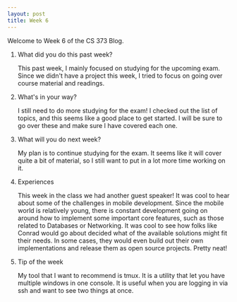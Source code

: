 ```yaml
---
layout: post
title: Week 6 
---
```


Welcome to Week 6 of the CS 373 Blog.

1. What did you do this past week? 
	
	This past week, I mainly focused on studying for the upcoming exam. Since we didn't have a project this week, I tried to focus on going over course material and readings.  
 	

2. What's in your way?
	
	I still need to do more studying for the exam! I checked out the list of topics, and this seems like a good place to get started. I will be sure to go over these and make sure I have covered each one.

3. What will you do next week?
	
	My plan is to continue studying for the exam. It seems like it will cover quite a bit of material, so I still want to put in a lot more time working on it.

4. Experiences

	This week in the class we had another guest speaker! It was cool to hear about some of the challenges in mobile development. Since the mobile world is relatively young, there is constant development going on around how to implement some important core features, such as those related to Databases or Networking. It was cool to see how folks like Conrad would go about decided what of the available solutions might fit their needs. In some cases, they would even build out their own implementations and release them as open source projects. Pretty neat!

5. Tip of the week

	My tool that I want to recommend is tmux. It is a utility that let you have multiple windows in one console. It is useful when you are logging in via ssh and want to see two things at once. 
		
